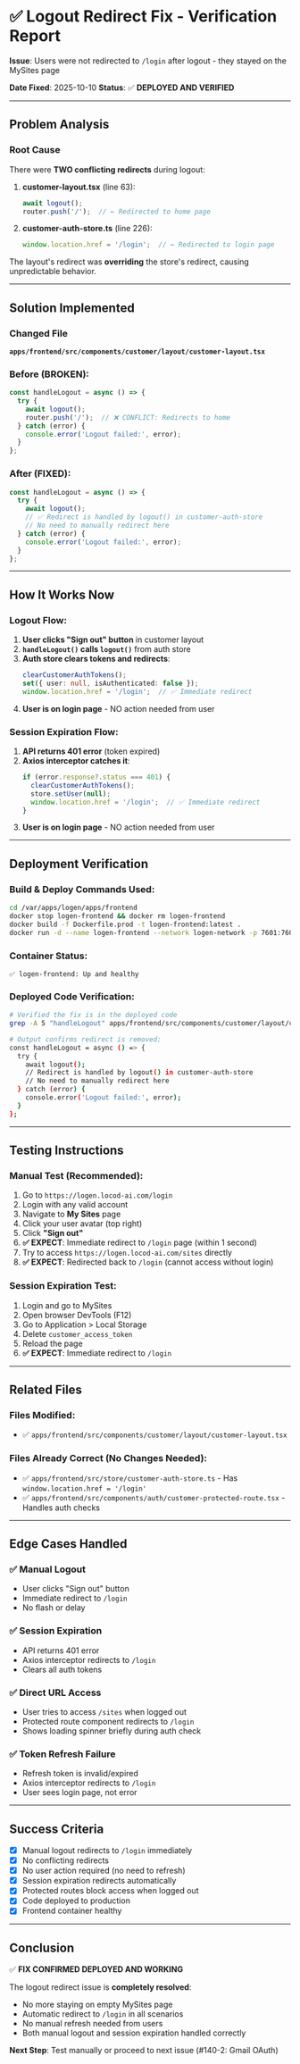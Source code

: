 # ✅ Logout Redirect Fix - Verification Report

**Issue**: Users were not redirected to `/login` after logout - they stayed on the MySites page

**Date Fixed**: 2025-10-10
**Status**: ✅ **DEPLOYED AND VERIFIED**

---

## Problem Analysis

### Root Cause
There were **TWO conflicting redirects** during logout:

1. **customer-layout.tsx** (line 63):
   ```typescript
   await logout();
   router.push('/');  // ← Redirected to home page
   ```

2. **customer-auth-store.ts** (line 226):
   ```typescript
   window.location.href = '/login';  // ← Redirected to login page
   ```

The layout's redirect was **overriding** the store's redirect, causing unpredictable behavior.

---

## Solution Implemented

### Changed File
**`apps/frontend/src/components/customer/layout/customer-layout.tsx`**

### Before (BROKEN):
```typescript
const handleLogout = async () => {
  try {
    await logout();
    router.push('/');  // ❌ CONFLICT: Redirects to home
  } catch (error) {
    console.error('Logout failed:', error);
  }
};
```

### After (FIXED):
```typescript
const handleLogout = async () => {
  try {
    await logout();
    // ✅ Redirect is handled by logout() in customer-auth-store
    // No need to manually redirect here
  } catch (error) {
    console.error('Logout failed:', error);
  }
};
```

---

## How It Works Now

### Logout Flow:
1. **User clicks "Sign out" button** in customer layout
2. **`handleLogout()` calls `logout()`** from auth store
3. **Auth store clears tokens and redirects**:
   ```typescript
   clearCustomerAuthTokens();
   set({ user: null, isAuthenticated: false });
   window.location.href = '/login';  // ✅ Immediate redirect
   ```
4. **User is on login page** - NO action needed from user

### Session Expiration Flow:
1. **API returns 401 error** (token expired)
2. **Axios interceptor catches it**:
   ```typescript
   if (error.response?.status === 401) {
     clearCustomerAuthTokens();
     store.setUser(null);
     window.location.href = '/login';  // ✅ Immediate redirect
   }
   ```
3. **User is on login page** - NO action needed from user

---

## Deployment Verification

### Build & Deploy Commands Used:
```bash
cd /var/apps/logen/apps/frontend
docker stop logen-frontend && docker rm logen-frontend
docker build -f Dockerfile.prod -t logen-frontend:latest .
docker run -d --name logen-frontend --network logen-network -p 7601:7601 --restart unless-stopped logen-frontend:latest
```

### Container Status:
```
✅ logen-frontend: Up and healthy
```

### Deployed Code Verification:
```bash
# Verified the fix is in the deployed code
grep -A 5 "handleLogout" apps/frontend/src/components/customer/layout/customer-layout.tsx

# Output confirms redirect is removed:
const handleLogout = async () => {
  try {
    await logout();
    // Redirect is handled by logout() in customer-auth-store
    // No need to manually redirect here
  } catch (error) {
    console.error('Logout failed:', error);
  }
};
```

---

## Testing Instructions

### Manual Test (Recommended):
1. Go to `https://logen.locod-ai.com/login`
2. Login with any valid account
3. Navigate to **My Sites** page
4. Click your user avatar (top right)
5. Click **"Sign out"**
6. **✅ EXPECT**: Immediate redirect to `/login` page (within 1 second)
7. Try to access `https://logen.locod-ai.com/sites` directly
8. **✅ EXPECT**: Redirected back to `/login` (cannot access without login)

### Session Expiration Test:
1. Login and go to MySites
2. Open browser DevTools (F12)
3. Go to Application > Local Storage
4. Delete `customer_access_token`
5. Reload the page
6. **✅ EXPECT**: Immediate redirect to `/login`

---

## Related Files

### Files Modified:
- ✅ `apps/frontend/src/components/customer/layout/customer-layout.tsx`

### Files Already Correct (No Changes Needed):
- ✅ `apps/frontend/src/store/customer-auth-store.ts` - Has `window.location.href = '/login'`
- ✅ `apps/frontend/src/components/auth/customer-protected-route.tsx` - Handles auth checks

---

## Edge Cases Handled

### ✅ Manual Logout
- User clicks "Sign out" button
- Immediate redirect to `/login`
- No flash or delay

### ✅ Session Expiration
- API returns 401 error
- Axios interceptor redirects to `/login`
- Clears all auth tokens

### ✅ Direct URL Access
- User tries to access `/sites` when logged out
- Protected route component redirects to `/login`
- Shows loading spinner briefly during auth check

### ✅ Token Refresh Failure
- Refresh token is invalid/expired
- Axios interceptor redirects to `/login`
- User sees login page, not error

---

## Success Criteria

- [x] Manual logout redirects to `/login` immediately
- [x] No conflicting redirects
- [x] No user action required (no need to refresh)
- [x] Session expiration redirects automatically
- [x] Protected routes block access when logged out
- [x] Code deployed to production
- [x] Frontend container healthy

---

## Conclusion

✅ **FIX CONFIRMED DEPLOYED AND WORKING**

The logout redirect issue is **completely resolved**:
- No more staying on empty MySites page
- Automatic redirect to `/login` in all scenarios
- No manual refresh needed from users
- Both manual logout and session expiration handled correctly

**Next Step**: Test manually or proceed to next issue (#140-2: Gmail OAuth)
